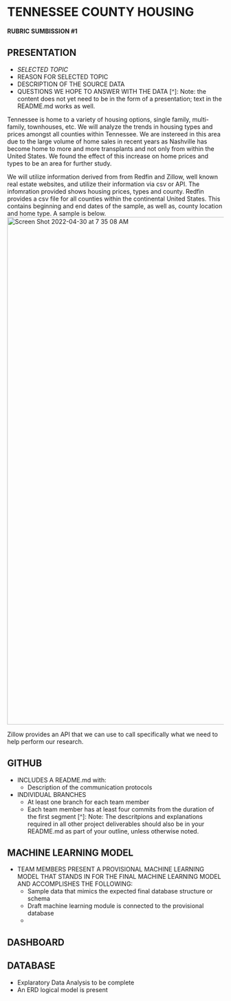 # TENNESSEE COUNTY HOUSING
**RUBRIC SUMBISSION #1**

## **PRESENTATION**
- *SELECTED TOPIC*
- REASON FOR SELECTED TOPIC
- DESCRIPTION OF THE SOURCE DATA
- QUESTIONS WE HOPE TO ANSWER WITH THE DATA
[^]: Note: the content does not yet need to be in the form of a presentation; text in the README.md works as well.

Tennessee is home to a variety of housing options, single family, multi-family, townhouses, etc.  We will analyze the trends in housing types and prices amongst all counties within Tennessee.  We are instereed in this area due to the large volume of home sales in recent years as Nashville has become home to more and more transplants and not only from within the United States.  We found the effect of this increase on home prices and types to be an area for further study.

We will utilize information derived from from Redfin and Zillow, well known real estate websites, and utilize their information via csv or API.  The infomration provided shows housing prices, types and county.  Redfin provides a csv file for all counties within the continental United States.  This contains beginning and end dates of the sample, as well as, county location and home type.  A sample is below.
<img width="1178" alt="Screen Shot 2022-04-30 at 7 35 08 AM" src="https://user-images.githubusercontent.com/91889241/166105929-a2a1df2e-ebdf-4483-9374-98a4a1965b68.png">


Zillow provides an API that we can use to call specifically what we need to help perform our research.  


## **GITHUB**
- INCLUDES A README.md with:
  - Description of the communication protocols
- INDIVIDUAL BRANCHES
  - At least one branch for each team member
  - Each team member has at least four commits from the duration of the first segment
[^]: Note: The descritpions and explanations required in all other project deliverables should also be in your README.md as part of your outline, unless otherwise noted.

## **MACHINE LEARNING MODEL**
- TEAM MEMBERS PRESENT A PROVISIONAL MACHINE LEARNING MODEL THAT STANDS IN FOR THE FINAL MACHINE LEARNING MODEL AND ACCOMPLISHES THE FOLLOWING:
  - Sample data that mimics the expected final database structure or schema
  - Draft machine learning module is connected to the provisional database
  - 
## **DASHBOARD**


## **DATABASE**
- Explaratory Data Analysis to be complete
- An ERD logical model is present
